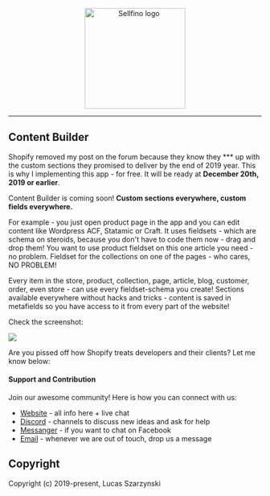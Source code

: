 <p align="center"><a href="https://www.sellfino.com" target="_blank" rel="noopener noreferrer"><img width="200" src="https://www.sellfino.com/images/logo.png" alt="Sellfino logo"></a></p>

---

## Content Builder
Shopify removed my post on the forum because they know they *** up with the custom sections they promised to deliver by the end of 2019 year. This is why I implementing this app - for free. It will be ready at **December 20th, 2019 or earlier**.

Content Builder is coming soon! **Custom sections everywhere, custom fields everywhere.**

For example - you just open product page in the app and you can edit content like Wordpress ACF, Statamic or Craft. 
It uses fieldsets - which are schema on steroids, because you don't have to code them now - drag and drop them! 
You want to use product fieldset on this one article you need - no problem. Fieldset for the collections on one of the pages - who cares, NO PROBLEM! 

Every item in the store, product, collection, page, article, blog, customer, order, even store - can use every fieldset-schema you create! Sections available everywhere without hacks and tricks - content is saved in metafields so you have access to it from every part of the website!

Check the screenshot:

<a href="http://sellfino.com/images/screens/content-builder.jpg" target="_blank" rel="noopener noreferrer"><img src="http://sellfino.com/images/screens/content-builder.jpg"></a> 

Are you pissed off how Shopify treats developers and their clients? Let me know below:

#### Support and Contribution

Join our awesome community! Here is how you can connect with us:
- [Website](https://www.sellfino.com) - all info here + live chat
- [Discord](https://discordapp.com/invite/wrFnzZ3) - channels to discuss new ideas and ask for help
- [Messanger](https://m.me/104484064333760) - if you want to chat on Facebook
- [Email](mailto:contact@sellfino.com) - whenever we are out of touch, drop us a message


## Copyright
Copyright (c) 2019-present, Lucas Szarzynski
